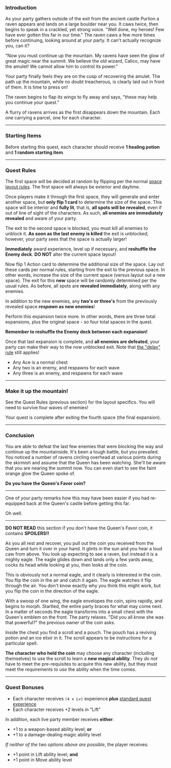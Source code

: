 
### Introduction

As your party gathers outside of the exit from the ancient castle Purlion a raven appears and lands on a large boulder near you. It caws twice, then begins to speak in a crackled, yet strong voice. "Well done, my heroes! Few have ever gotten this far in our time." The raven caws a few more times before continuing, looking around at your party. It can't actually recognize you, can it?

"Now you must continue up the mountain. My ravens have seen the glow of great magic near the summit. We believe the old wizard, Calico, may have the amulet! We cannot allow him to control its power."

Your party finally feels they are on the cusp of recovering the amulet. The path up the mountain, while no doubt treacherous, is clearly laid out in front of them. It is time to press on!

The raven begins to flap its wings to fly away and says, "these may help you continue your quest."

A flurry of ravens arrives as the first disappears down the mountain. Each one carrying a parcel, one for each character.

---

### Starting Items

Before starting this quest, each character should receive **1 healing potion** and **1 random starting item**.

<!-- determineStartingItem -->

---

### Quest Rules

The first space will be decided at random by flipping per the normal [space layout rules](../../rules/05_space_layout.md). The first space will always be exterior and daytime.

Once players make it through the first space, they will generate and enter another space, but **only flip 1 card** to determine the size of the space. This space will be interior and **fully lit**, that is, **all spots will be revealed**, even if out of line of sight of the characters. As such, **all enemies are immediately revealed** and aware of your party.

The exit to the second space is blocked, you must kill all enemies to unblock it. **As soon as the last enemy is killed** the exit is unblocked; however, your party sees that the space is actually larger!

**Immediately** award experience, level up if necessary, and **reshuffle the Enemy deck**. **DO NOT** alter the current space layout!

Now flip 1 Action card to determine the additional size of the space. Lay out these cards per normal rules, starting from the exit to the previous space. In other words, increase the size of the current space (versus layout out a new space). The exit for this **new** space will be randomly determined per the usual rules. As before, all spots are **revealed immediately**, along with any enemies.

In addition to the new enemies, any **two's or three's** from the previously revealed space **_respawn_ as new enemies**!

Perform this expansion twice more. In other words, there are three total expansions, plus the original space - so four total spaces in the quest.

**Remember to reshuffle the Enemy deck between each expansion!**

Once that last expansion is complete, and **all enemies are defeated**, your party can make their way to the now unblocked exit. Note that [the "delay" rule](../../rules/09_leaving_a_space.md#delaying-your-exit) still applies!

* Any Ace is a normal chest
* Any two is an enemy, and respawns for each wave
* Any three is an enemy, and respawns for each wave

---

### Make it up the mountain!

See the Quest Rules (previous section) for the layout specifics. You will need to survive four waves of enemies!

Your quest is complete after exiting the fourth space (the final expansion).

<!-- CONFIRM-NEXT "Only proceed if you are done with this quest, there are spoilers ahead!" -->

---

### Conclusion

You are able to defeat the last few enemies that were blocking the way and continue up the mountainside. It's been a tough battle, but you prevailed. You noticed a number of ravens circling overhead at various points during the skirmish and assume that the Queen has been watching. She'll be aware that you are nearing the summit now. You can even start to see the faint orange glow the Queen spoke of.

**Do you have the Queen's Favor coin?**

<!-- CHOICE ["We have the coin", "We have no such coin"] -->

---

<!-- OPTION "We have no such coin" -->

One of your party remarks how this may have been easier if you had re-equipped back at the Queen's castle before getting this far.

Oh well.

---

<!-- OPTION "We have the coin" -->

**DO NOT READ** this section if you don't have the Queen's Favor coin, it contains **SPOILERS!!**

As you all rest and recover, you pull out the coin you received from the Queen and turn it over in your hand. It glints in the sun and you hear a loud caw from above. You look up expecting to see a raven, but instead it is a mighty eagle. The eagle glides down and lands only a few yards away, cocks its head while looking at you, then looks at the coin.

This is obviously not a normal eagle, and it clearly is interested in the coin. You flip the coin in the air and catch it again. The eagle watches it flip through the air. You don't know exactly why you think this might work, but you flip the coin in the direction of the eagle.

With a swoop of one wing, the eagle envelopes the coin, spins rapidly, and begins to morph. Startled, the entire party braces for what may come next. In a matter of seconds the eagle transforms into a small chest with the Queen's emblem on the front. The party relaxes. "Did you all know she was that powerful?" the previous owner of the coin asks.

Inside the chest you find a scroll and a pouch. The pouch has a reviving potion and an ice elixir in it. The scroll appears to be instructions for a particular spell.

**The character who held the coin** may choose any character (including themselves) to use the scroll to learn a **new magical ability**. They _do not_ have to meet the pre-requisites to acquire this new ability, but they must meet the requirements to _use_ the ability when the time comes.

---

### Quest Bonuses

* Each character receives `(4 x Lv)` experience **plus** [standard quest experience](../../rules/10_experience_and_leveling.md)
* Each character receives +2 levels in "Lift"

In addition, each live party member receives **either**:

* +1 to a weapon-based ability level; **or**
* +1 to a damage-dealing magic ability level

_If neither of the two options above are possible_, the player receives:

* +1 point in Lift ability level; **and**
* +1 point in Move ability level
